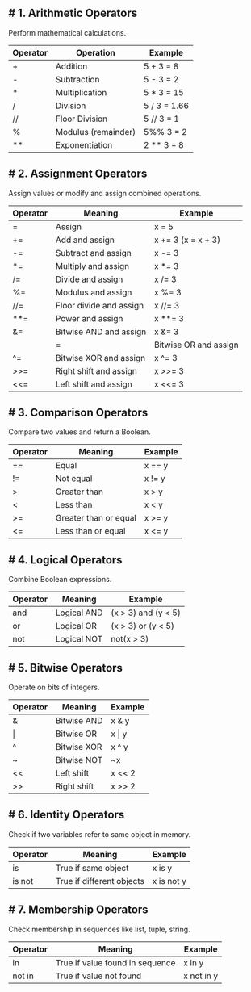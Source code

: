 ## **# 1. Arithmetic Operators**

Perform mathematical calculations.

| Operator | Operation | Example |
| --- | --- | --- |
| + | Addition | 5 + 3 = 8 |
| - | Subtraction | 5 - 3 = 2 |
| * | Multiplication | 5 * 3 = 15 |
| / | Division | 5 / 3 = 1.66 |
| // | Floor Division | 5 // 3 = 1 |
| % | Modulus (remainder) | 5%% 3 = 2 |
| ** | Exponentiation | 2 ** 3 = 8 |

## **# 2. Assignment Operators**

Assign values or modify and assign combined operations.

| Operator | Meaning | Example |
| --- | --- | --- |
| = | Assign | x = 5 |
| += | Add and assign | x += 3 (x = x + 3) |
| -= | Subtract and assign | x -= 3 |
| *= | Multiply and assign | x *= 3 |
| /= | Divide and assign | x /= 3 |
| %= | Modulus and assign | x %= 3 |
| //= | Floor divide and assign | x //= 3 |
| **= | Power and assign | x **= 3 |
| &= | Bitwise AND and assign | x &= 3 |
|  | = | Bitwise OR and assign |
| ^= | Bitwise XOR and assign | x ^= 3 |
| >>= | Right shift and assign | x >>= 3 |
| <<= | Left shift and assign | x <<= 3 |

## **# 3. Comparison Operators**

Compare two values and return a Boolean.

| Operator | Meaning | Example |
| --- | --- | --- |
| == | Equal | x == y |
| != | Not equal | x != y |
| > | Greater than | x > y |
| < | Less than | x < y |
| >= | Greater than or equal | x >= y |
| <= | Less than or equal | x <= y |

## **# 4. Logical Operators**

Combine Boolean expressions.

| Operator | Meaning | Example |
| --- | --- | --- |
| and | Logical AND | (x > 3) and (y < 5) |
| or | Logical OR | (x > 3) or (y < 5) |
| not | Logical NOT | not(x > 3) |

## **# 5. Bitwise Operators**

Operate on bits of integers.

| Operator | Meaning     | Example |
| -------- | ----------- | ------- |
| &        | Bitwise AND | x & y   |
| \|       | Bitwise OR  | x \| y  |
| ^        | Bitwise XOR | x ^ y   |
| ~        | Bitwise NOT | ~x      |
| <<       | Left shift  | x << 2  |
| >>       | Right shift | x >> 2  |

## **# 6. Identity Operators**

Check if two variables refer to same object in memory.

| Operator | Meaning | Example |
| --- | --- | --- |
| is | True if same object | x is y |
| is not | True if different objects | x is not y |

## **# 7. Membership Operators**

Check membership in sequences like list, tuple, string.

| Operator | Meaning | Example |
| --- | --- | --- |
| in | True if value found in sequence | x in y |
| not in | True if value not found | x not in y |